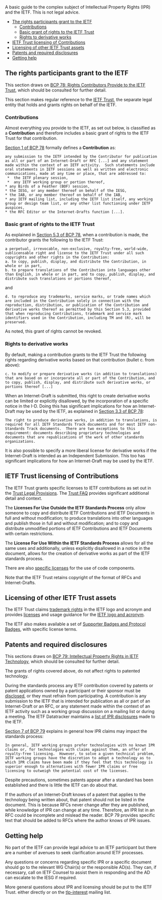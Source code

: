 A basic guide to the complex subject of Intellectual Property Rights (IPR) and the IETF. This is not legal advice. 

* <a href="#ietfrights">The rights participants grant to the IETF</a><br/>
    * <a href="#contributions">Contributions</a><br/>
    * <a href="#basicgrant">Basic grant of rights to the IETF Trust</a><br/>
    * <a href="#derivatives">Rights to derivative works</a><br/>
* <a href="#licensing">IETF Trust licensing of Contributions</a><br/>
* <a href="#otherassets">Licensing of other IETF Trust assets</a><br/>
* <a href="#patents">Patents and required disclosures</a>
* <a href="#help">Getting help</a>

## <a id="ietfrights">The rights participants grant to the IETF</a>
This section draws on [BCP 78: Rights Contributors Provide to the IETF Trust](https://www.rfc-editor.org/rfc/rfc5378.html), which should be consulted for further detail. 

This section makes regular reference to the [IETF Trust](https://trustee.ietf.org), the separate legal entity that holds and grants rights on behalf of the IETF. 

### <a id="contributions">Contributions</a>
Almost everything you provide to the IETF, as set out below, is classified as a **Contribution** and therefore includes a basic grant of rights to the IETF Trust for that contribution.

[Section 1 of BCP 78](https://www.rfc-editor.org/rfc/rfc5378.html#section-1) formally defines a **Contribution** as:

`any submission to the IETF intended by the Contributor for publication as all or part of an Internet-Draft or RFC [...] and any statement made within the context of an IETF activity.  Such statements include oral statements in IETF sessions as well as written and electronic communications, made at any time or place, that are addressed to:`<br/>
` *  the IETF plenary session,`<br/>
` *  any IETF working group or portion thereof,`<br/>
`* any Birds of a Feather (BOF) session,`<br/>
`* the IESG, or any member thereof on behalf of the IESG,`<br/>
`* the IAB, or any member thereof on behalf of the IAB,`<br/>
`* any IETF mailing list, including the IETF list itself, any working group or design team list, or any other list functioning under IETF auspices,`<br/>
`* the RFC Editor or the Internet-Drafts function [...].`

### <a id="basicgrant">Basic grant of rights to the IETF Trust</a>
As explained in [Section 5.3 of BCP 78](https://www.rfc-editor.org/rfc/rfc5378.html#section-5.3), when a contribution is made, the contributor grants the following to the IETF Trust:

`a perpetual, irrevocable, non-exclusive, royalty-free, world-wide, sublicensable right and license to the IETF Trust under all such copyrights and other rights in the Contribution:`<br/>
`a. to copy, publish, display, and distribute the Contribution, in whole or in part,`<br/>
`b. to prepare translations of the Contribution into languages other than English, in whole or in part, and to copy, publish, display, and distribute such translations or portions thereof,`

and

`d. to reproduce any trademarks, service marks, or trade names which are included in the Contribution solely in connection with the reproduction, distribution, or publication of the Contribution and derivative works thereof as permitted by this Section 5.3, provided that when reproducing Contributions, trademark and service mark identifiers used in the Contribution, including TM and (R), will be preserved.`

As noted, this grant of rights cannot be revoked.

### <a id="derivatives">Rights to derivative works</a>
By default, making a contribution grants to the IETF Trust the following rights regarding derivative works based on that contribution (bullet c. from above):

`c. to modify or prepare derivative works (in addition to translations) that are based on or incorporate all or part of the Contribution, and to copy, publish, display, and distribute such derivative works, or portions thereof [...]`

When an Internet-Draft is submitted, this right to create derivative works can be limited or explicitly disallowed, by the incorporation of a specific notice in the I-D.  Doing this has significant implications for how an Internet-Draft may be used by the IETF, as explained in [Section 3.3 of BCP 78](https://www.rfc-editor.org/rfc/rfc5378.html#section-3.3):

`The right to produce derivative works, in addition to translations, is required for all IETF Standards Track documents and for most IETF non-Standards Track documents.  There are two exceptions to this requirement: documents describing proprietary technologies and documents that are republications of the work of other standards organizations.`

It is also possible to specify a more liberal license for derivative works if the Internet-Draft is intended as an Independent Submission.  This too has significant implications for how an Internet-Draft may be used by the IETF.

## <a id="licensing">IETF Trust licensing of Contributions</a>
The IETF Trust grants specific licenses to IETF contributions as set out in the [Trust Legal Provisions](https://trustee.ietf.org/documents/trust-legal-provisions/tlp-5/).  The [Trust FAQ](https://trustee.ietf.org/about/faq/) provides significant additional detail and context.

The **Licenses For Use Outside the IETF Standards Process** only allow someone to copy and distribute IETF Contributions and IETF Documents in full and without modification; to produce translations into other languages and publish those in full and without modification; and to copy and distribute unmodified portions of IETF Contributions and IETF Documents with certain restrictions.

The **License For Use Within the IETF Standards Process** allows for all the same uses and additionally, unless explicitly disallowed in a notice in the document, allows for the creation of derivative works as part of the IETF standards process.

There are also [specific licenses](https://trustee.ietf.org/about/faq/#code) for the use of code components.

Note that the IETF Trust retains copyright of the format of RFCs and Internet-Drafts.

## <a id="otherassets">Licensing of other IETF Trust assets</a>
The IETF Trust claims [trademark rights](https://trustee.ietf.org/assets/trademarks-and-logos/) in the IETF logo and acronym and provides [licenses](https://trustee.ietf.org/assets/licenses/trademark-usage-guidelines/) and usage guidance for the [IETF logo and acronym](https://trustee.ietf.org/about/faq/#logo-acronym).

The IETF also makes available a set of [Supporter Badges and Protocol Badges](https://www.ietf.org/badges/), with specific license terms.

## <a id="patents">Patents and required disclosures</a>
This sections draws on [BCP 79: Intellectual Property Rights in IETF Technology](https://www.rfc-editor.org/rfc/rfc8179.html), which should be consulted for further detail.

The grants of rights covered above, do not affect rights to patented technology.

During the standards process any IETF contribution covered by patents or patent applications owned by a participant or their sponsor must be [disclosed](https://datatracker.ietf.org/ipr/about/), or they must refrain from participating. A contribution is any submission to the IETF that is intended for publication as all or part of an Internet-Draft or an RFC, or any statement made within the context of an IETF activity such as a working group discussion on a mailing list or during a meeting. The IETF Datatracker maintains a [list of IPR disclosures](https://datatracker.ietf.org/ipr/) made to the IETF.

[Section 7 of BCP 79](https://www.rfc-editor.org/rfc/rfc8179.html#section-7) explains in general how IPR claims may impact the standards process:

`In general, IETF working groups prefer technologies with no known IPR claims or, for technologies with claims against them, an offer of royalty-free licensing.  However, to solve a given technical problem, IETF working groups have the discretion to adopt a technology as to which IPR claims have been made if they feel that this technology is superior enough to alternatives with fewer IPR claims or free licensing to outweigh the potential cost of the licenses.`

Despite precautions, sometimes patents appear after a standard has been established and there is little the IETF can do about that.

If the authors of an Internet-Draft knows of a patent that applies to the technology being written about, that patent should not be listed in the document. This is because RFCs never change after they are published, while knowledge of IPR can change at any time. Therefore, an IPR list in an RFC could be incomplete and mislead the reader. BCP 79 provides specific text that should be added to RFCs where the author knows of IPR issues.

## <a id="help">Getting help</a>
No part of the IETF can provide legal advice to an IETF participant but there are a number of avenues to seek clarification around IETF processes.

Any questions or concerns regarding specific IPR or a specific document should go to the relevant WG Chair(s) or the responsible AD(s). They can, if necessary, call on IETF Counsel to assist them in responding and the AD can escalate to the IESG if required.

More general questions about IPR and licensing should be put to the IETF Trust. either directly or on the [tlp-interest](https://mailarchive.ietf.org/arch/browse/tlp-interest/) mailing list.
